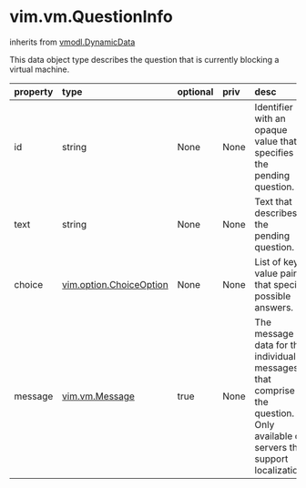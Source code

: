vim.vm.QuestionInfo
===================
inherits from [vmodl.DynamicData](docs/vmodl.DynamicData.md)


This data object type describes the question that is currently   blocking a virtual machine.

| property | type | optional | priv | desc |
|:---------|:-----|:---------|:-----|:-----|
| id | string | None | None | Identifier with an opaque value that specifies the pending question. |
| text | string | None | None | Text that describes the pending question. |
| choice | [vim.option.ChoiceOption](vim.option.ChoiceOption.md "vim.option.ChoiceOption") | None | None | List of key-value pairs that specify possible answers. |
| message | [vim.vm.Message](vim.vm.Message.md "vim.vm.Message") | true | None | The message data for the individual messages that comprise the question.  Only available on servers that support localization. |


